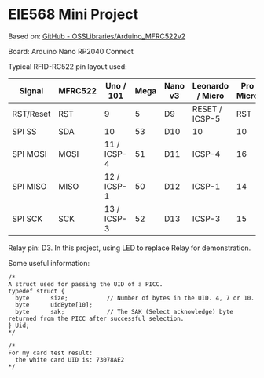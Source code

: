 # EIE568 Mini Project
Based on: [GitHub - OSSLibraries/Arduino_MFRC522v2](https://github.com/OSSLibraries/Arduino_MFRC522v2/tree/master)

Board: Arduino Nano RP2040 Connect

Typical RFID-RC522 pin layout used:

| Signal    | MFRC522 | Uno / 101   | Mega | Nano v3 | Leonardo / Micro | Pro Micro | Yun   |
| --------- | ------- | ----------- | ---- | ------- | ---------------- | --------- | ----- |
| RST/Reset | RST     | 9           | 5    | D9      | RESET / ICSP-5   | RST       | Pin9  |
| SPI SS    | SDA     | 10          | 53   | D10     | 10               | 10        | Pin10 |
| SPI MOSI  | MOSI    | 11 / ICSP-4 | 51   | D11     | ICSP-4           | 16        | ICSP4 |
| SPI MISO  | MISO    | 12 / ICSP-1 | 50   | D12     | ICSP-1           | 14        | ICSP1 |
| SPI SCK   | SCK     | 13 / ICSP-3 | 52   | D13     | ICSP-3           | 15        | ICSP3 |

Relay pin: D3.  In this project, using LED to replace Relay for demonstration.

Some useful information:

```
/* 
A struct used for passing the UID of a PICC.
typedef struct {
  byte		size;			// Number of bytes in the UID. 4, 7 or 10.
  byte		uidByte[10];
  byte		sak;			// The SAK (Select acknowledge) byte returned from the PICC after successful selection.
} Uid;
*/
```

```
/*
For my card test result:
  the white card UID is: 73078AE2
*/
```

